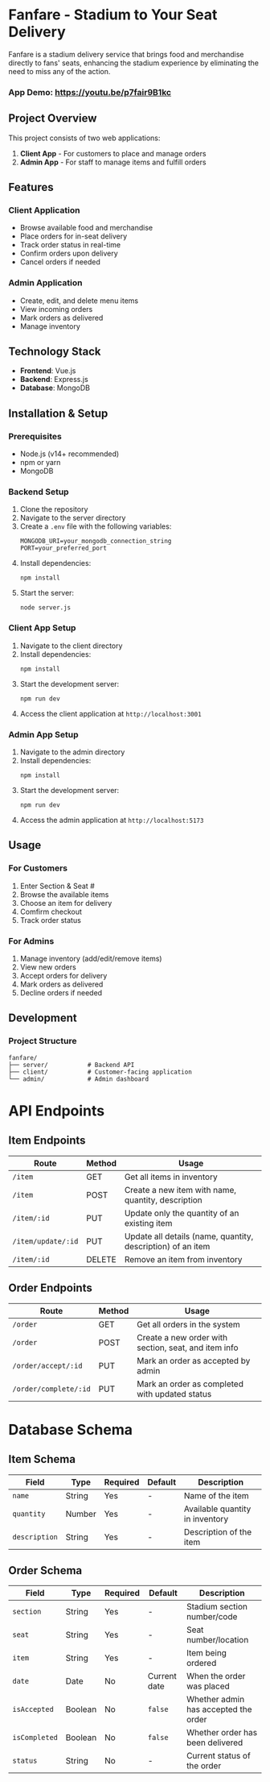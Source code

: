 # Fanfare - Stadium to Your Seat Delivery

Fanfare is a stadium delivery service that brings food and merchandise directly to fans' seats, enhancing the stadium experience by eliminating the need to miss any of the action.

### App Demo: https://youtu.be/p7fair9B1kc

## Project Overview

This project consists of two web applications:
1. **Client App** - For customers to place and manage orders
2. **Admin App** - For staff to manage items and fulfill orders

## Features

### Client Application
- Browse available food and merchandise
- Place orders for in-seat delivery
- Track order status in real-time
- Confirm orders upon delivery
- Cancel orders if needed

### Admin Application
- Create, edit, and delete menu items
- View incoming orders
- Mark orders as delivered
- Manage inventory

## Technology Stack

- **Frontend**: Vue.js
- **Backend**: Express.js
- **Database**: MongoDB

## Installation & Setup

### Prerequisites
- Node.js (v14+ recommended)
- npm or yarn
- MongoDB

### Backend Setup
1. Clone the repository
2. Navigate to the server directory
3. Create a `.env` file with the following variables:
   ```
   MONGODB_URI=your_mongodb_connection_string
   PORT=your_preferred_port
   ```
4. Install dependencies:
   ```
   npm install
   ```
5. Start the server:
   ```
   node server.js
   ```

### Client App Setup
1. Navigate to the client directory
2. Install dependencies:
   ```
   npm install
   ```
3. Start the development server:
   ```
   npm run dev
   ```
4. Access the client application at `http://localhost:3001`

### Admin App Setup
1. Navigate to the admin directory
2. Install dependencies:
   ```
   npm install
   ```
3. Start the development server:
   ```
   npm run dev
   ```
4. Access the admin application at `http://localhost:5173`

## Usage

### For Customers
1. Enter Section & Seat #
2. Browse the available items
3. Choose an item for delivery
4. Comfirm checkout
5. Track order status

### For Admins
1. Manage inventory (add/edit/remove items)
2. View new orders
3. Accept orders for delivery
4. Mark orders as delivered
5. Decline orders if needed

## Development

### Project Structure
```
fanfare/
├── server/           # Backend API
├── client/           # Customer-facing application
└── admin/            # Admin dashboard
```

# API Endpoints
## Item Endpoints

| Route | Method | Usage |
|-------|--------|-------|
| `/item` | GET | Get all items in inventory |
| `/item` | POST  | Create a new item with name, quantity, description |
| `/item/:id` | PUT  | Update only the quantity of an existing item |
| `/item/update/:id` | PUT | Update all details (name, quantity, description) of an item |
| `/item/:id` | DELETE | Remove an item from inventory |

## Order Endpoints

| Route | Method | Usage |
|-------|--------|-------|
| `/order` | GET  | Get all orders in the system |
| `/order` | POST  | Create a new order with section, seat, and item info |
| `/order/accept/:id` | PUT  | Mark an order as accepted by admin |
| `/order/complete/:id` | PUT  | Mark an order as completed with updated status |

# Database Schema

## Item Schema

| Field | Type | Required | Default | Description |
|-------|------|----------|---------|-------------|
| `name` | String | Yes | - | Name of the item |
| `quantity` | Number | Yes | - | Available quantity in inventory |
| `description` | String | Yes | - | Description of the item |

## Order Schema

| Field | Type | Required | Default | Description |
|-------|------|----------|---------|-------------|
| `section` | String | Yes | - | Stadium section number/code |
| `seat` | String | Yes | - | Seat number/location |
| `item` | String | Yes | - | Item being ordered |
| `date` | Date | No | Current date | When the order was placed |
| `isAccepted` | Boolean | No | `false` | Whether admin has accepted the order |
| `isCompleted` | Boolean | No | `false` | Whether order has been delivered |
| `status` | String | No | - | Current status of the order |